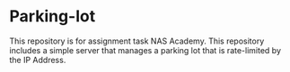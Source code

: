 # Parking-lot
This repository is for assignment task NAS Academy. This repository includes a simple server that manages a parking lot that is rate-limited by the IP Address.
